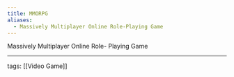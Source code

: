 ```yaml
---
title: MMORPG
aliases:
  - Massively Multiplayer Online Role-Playing Game
---
```

Massively
Multiplayer
Online
Role-
Playing
Game

---

tags: [[Video Game]]
